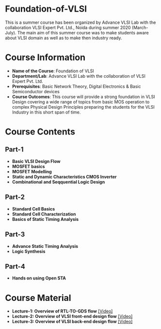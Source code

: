 # Foundation-of-VLSI
This is a summer course has been organized by Advance VLSI Lab with the collaboration VLSI Expert Pvt. Ltd., Noida during summer 2020 (March-July). The main aim of this summer course was to make students aware about VLSI domain as well as to make then industry ready.

# Course Information
- **Name of the Course**: Foundation of VLSI
- **Department/Lab**: Advance VLSI Lab with the collaboration of VLSI Expert Pvt. Ltd.
- **Prerequisites**: Basic Network Theory, Digital Electronics & Basic Semiconductor devices
- **Course Outcomes**: This course will provide a strong foundation in VLSI Design covering a wide range of topics from basic MOS operation to complex Physical
Design Principles preparing the students for the VLSI Industry in this short span of time.

# Course Contents
## Part-1
- **Basic VLSI Design Flow**
- **MOSFET basics**
- **MOSFET Modelling**
- **Static and Dynamic Characteristics CMOS Inverter**
- **Combinational and Seqquential Logic Design**
## Part-2
- **Standard Cell Basics**
- **Standard Cell Characterization**
- **Basics of Static Timing Analysis**
## Part-3
- **Advance Static Timing Analysis**
- **Logic Synthesis**
## Part-4
- **Hands on using Open STA**

# Course Material
- **Lecture-1: Overview of RTL-TO-GDS flow** [[Video]](https://www.youtube.com/watch?v=c8Lz1ZZ_ErY&feature=youtu.be)
- **Lecture-2: Overview of VLSI front-end design flow** [[Video]](https://www.youtube.com/watch?v=PwXXZQqbB3Y)
- **Lecture-3: Overview of VLSI back-end design flow** [[Video]](https://www.youtube.com/watch?v=hdXpK6K8gDI)
